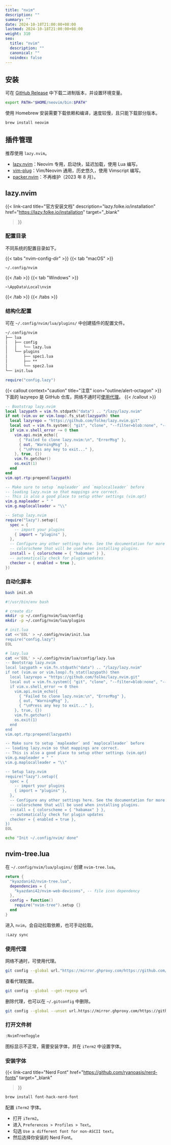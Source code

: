 ```yaml
---
title: "nvim"
description: ""
summary: ""
date: 2024-10-18T21:00:00+08:00
lastmod: 2024-10-18T21:00:00+08:00
weight: 310
seo:
  title: "nvim"
  description: ""
  canonical: ""
  noindex: false
---
```


## 安装

可在 [GitHub Release](https://github.com/neovim/neovim/releases) 中下载二进制版本，并设置环境变量。

```bash {frame="none"}
export PATH="$HOME/neovim/bin:$PATH"
```

使用 Homebrew 安装需要下载依赖和编译，速度较慢，且只能下载部分版本。

```bash {frame="none"}
brew install neovim
```

## 插件管理

推荐使用 `lazy.nvim`。

* [lazy.nvim](https://github.com/folke/lazy.nvim)：Neovim 专用，启动快，延迟加载，使用 Lua 编写。
* [vim-plug](https://github.com/junegunn/vim-plug)：Vim/Neovim 通用，历史悠久，使用 Vimscript 编写。
* [packer.nvim](https://github.com/wbthomason/packer.nvim)：不再维护（2023 年 8 月）。

## lazy.nvim

{{< link-card
  title="官方安装文档"
  description="lazy.folke.io/installation"
  href="https://lazy.folke.io/installation"
  target="_blank"
>}}

### 配置目录

不同系统的配置目录如下。

{{< tabs "nvim-config-dir" >}}
{{< tab "macOS" >}}

```txt {frame="none"}
~/.config/nvim
```

{{< /tab >}}
{{< tab "Windows" >}}

```txt {frame="none"}
~\AppData\Local\nvim
```

{{< /tab >}}
{{< /tabs >}}

### 结构化配置

可在 `~/.config/nvim/lua/plugins/` 中创建插件的配置文件。

```txt {title="目录结构"}
~/.config/nvim
├── lua
│   ├── config
│   │   └── lazy.lua
│   └── plugins
│       ├── spec1.lua
│       ├── **
│       └── spec2.lua
└── init.lua
```

```lua {title="~/.config/nvim/init.lua"}
require("config.lazy")
```

{{< callout context="caution" title="注意" icon="outline/alert-octagon" >}}
下面的 lazyrepo 是 GitHub 仓库，网络不通时可[使用代理](#使用代理)。
{{< /callout >}}

```lua {title="~/.config/nvim/lua/config/lazy.lua"}
-- Bootstrap lazy.nvim
local lazypath = vim.fn.stdpath("data") .. "/lazy/lazy.nvim"
if not (vim.uv or vim.loop).fs_stat(lazypath) then
  local lazyrepo = "https://github.com/folke/lazy.nvim.git"
  local out = vim.fn.system({ "git", "clone", "--filter=blob:none", "--branch=stable", lazyrepo, lazypath })
  if vim.v.shell_error ~= 0 then
    vim.api.nvim_echo({
      { "Failed to clone lazy.nvim:\n", "ErrorMsg" },
      { out, "WarningMsg" },
      { "\nPress any key to exit..." },
    }, true, {})
    vim.fn.getchar()
    os.exit(1)
  end
end
vim.opt.rtp:prepend(lazypath)

-- Make sure to setup `mapleader` and `maplocalleader` before
-- loading lazy.nvim so that mappings are correct.
-- This is also a good place to setup other settings (vim.opt)
vim.g.mapleader = " "
vim.g.maplocalleader = "\\"

-- Setup lazy.nvim
require("lazy").setup({
  spec = {
    -- import your plugins
    { import = "plugins" },
  },
  -- Configure any other settings here. See the documentation for more details.
  -- colorscheme that will be used when installing plugins.
  install = { colorscheme = { "habamax" } },
  -- automatically check for plugin updates
  checker = { enabled = true },
})
```

### 自动化脚本

```bash {frame="none"}
bash init.sh
```

```bash {title="init.sh"}
#!/usr/bin/env bash

# create dir
mkdir -p ~/.config/nvim/lua/config
mkdir -p ~/.config/nvim/lua/plugins

# init.lua
cat <<'EOL' > ~/.config/nvim/init.lua
require("config.lazy")
EOL

# lazy.lua
cat <<'EOL' > ~/.config/nvim/lua/config/lazy.lua
-- Bootstrap lazy.nvim
local lazypath = vim.fn.stdpath("data") .. "/lazy/lazy.nvim"
if not (vim.uv or vim.loop).fs_stat(lazypath) then
  local lazyrepo = "https://github.com/folke/lazy.nvim.git"
  local out = vim.fn.system({ "git", "clone", "--filter=blob:none", "--branch=stable", lazyrepo, lazypath })
  if vim.v.shell_error ~= 0 then
    vim.api.nvim_echo({
      { "Failed to clone lazy.nvim:\n", "ErrorMsg" },
      { out, "WarningMsg" },
      { "\nPress any key to exit..." },
    }, true, {})
    vim.fn.getchar()
    os.exit(1)
  end
end
vim.opt.rtp:prepend(lazypath)

-- Make sure to setup `mapleader` and `maplocalleader` before
-- loading lazy.nvim so that mappings are correct.
-- This is also a good place to setup other settings (vim.opt)
vim.g.mapleader = " "
vim.g.maplocalleader = "\\"

-- Setup lazy.nvim
require("lazy").setup({
  spec = {
    -- import your plugins
    { import = "plugins" },
  },
  -- Configure any other settings here. See the documentation for more details.
  -- colorscheme that will be used when installing plugins.
  install = { colorscheme = { "habamax" } },
  -- automatically check for plugin updates
  checker = { enabled = true },
})
EOL

echo "Init ~/.config/nvim/ done"
```

## nvim-tree.lua

在 `~/.config/nvim/lua/plugins/` 创建 `nvim-tree.lua`。

```lua {title="nvim-tree.lua"}
return {
  "kyazdani42/nvim-tree.lua",
  dependencies = {
    "kyazdani42/nvim-web-devicons", -- file icon dependency
  },
  config = function()
    require("nvim-tree").setup {}
  end
}
```

进入 `nvim`，会自动拉取依赖，也可手动拉取。

```bash {frame="none"}
:Lazy sync
```

### 使用代理

网络不通时，可使用代理。

```bash {frame="none"}
git config --global url."https://mirror.ghproxy.com/https://github.com/".insteadof https://github.com/
```

查看代理配置。

```bash {frame="none"}
git config --global --get-regexp url
```

删除代理，也可以在 `~/.gitconfig` 中删除。

```bash {frame="none"}
git config --global --unset url.https://mirror.ghproxy.com/https://github.com/
```

### 打开文件树

```bash {frame="none"}
:NvimTreeToggle
```

图标显示不正常，需要安装字体，并在 `iTerm2` 中设置字体。

### 安装字体

{{< link-card
  title="Nerd Font"
  href="https://github.com/ryanoasis/nerd-fonts"
  target="_blank"
>}}

```bash {frame="none"}
brew install font-hack-nerd-font
```

配置 `iTerm2` 字体。

* 打开 `iTerm2`。
* 进入 `Preferences > Profiles > Text`。
* 勾选 `Use a different font for non-ASCII text`。
* 然后选择你安装的 Nerd Font。
